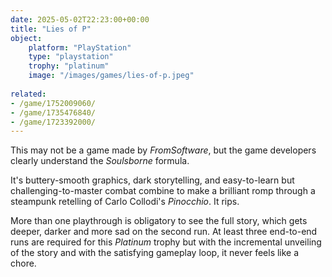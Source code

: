 ```yaml
---
date: 2025-05-02T22:23:00+00:00
title: "Lies of P"
object:
    platform: "PlayStation"
    type: "playstation"
    trophy: "platinum"
    image: "/images/games/lies-of-p.jpeg"
    
related:
- /game/1752009060/
- /game/1735476840/
- /game/1723392000/
---
```


This may not be a game made by *FromSoftware*, but the game developers clearly understand the *Soulsborne* formula.

It's buttery-smooth graphics, dark storytelling, and easy-to-learn but challenging-to-master combat combine to make a brilliant romp through a steampunk retelling of Carlo Collodi's *Pinocchio*. It rips.

More than one playthrough is obligatory to see the full story, which gets deeper, darker and more sad on the second run. At least three end-to-end runs are required for this *Platinum* trophy but with the incremental unveiling of the story and with the satisfying gameplay loop, it never feels like a chore.